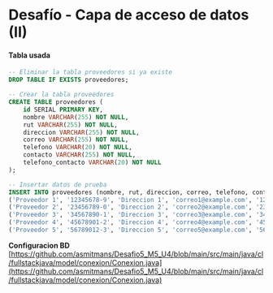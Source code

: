 # Desafío - Capa de acceso de datos (II)


#### Tabla usada  

```sql
-- Eliminar la tabla proveedores si ya existe
DROP TABLE IF EXISTS proveedores;

-- Crear la tabla proveedores
CREATE TABLE proveedores (
    id SERIAL PRIMARY KEY,
    nombre VARCHAR(255) NOT NULL,
    rut VARCHAR(255) NOT NULL,
    direccion VARCHAR(255) NOT NULL,
    correo VARCHAR(255) NOT NULL,
    telefono VARCHAR(20) NOT NULL,
    contacto VARCHAR(255) NOT NULL,
    telefono_contacto VARCHAR(20) NOT NULL
);

-- Insertar datos de prueba
INSERT INTO proveedores (nombre, rut, direccion, correo, telefono, contacto, telefono_contacto) VALUES
('Proveedor 1', '12345678-9', 'Direccion 1', 'correo1@example.com', '123456789', 'Contacto 1', '987654321'),
('Proveedor 2', '23456789-0', 'Direccion 2', 'correo2@example.com', '234567890', 'Contacto 2', '876543210'),
('Proveedor 3', '34567890-1', 'Direccion 3', 'correo3@example.com', '345678901', 'Contacto 3', '765432109'),
('Proveedor 4', '45678901-2', 'Direccion 4', 'correo4@example.com', '456789012', 'Contacto 4', '654321098'),
('Proveedor 5', '56789012-3', 'Direccion 5', 'correo5@example.com', '567890123', 'Contacto 5', '543210987');

```
  
  
**Configuracion BD**  
[https://github.com/asmitmans/Desafio5_M5_U4/blob/main/src/main/java/cl/fullstackjava/model/conexion/Conexion.java](https://github.com/asmitmans/Desafio5_M5_U4/blob/main/src/main/java/cl/fullstackjava/model/conexion/Conexion.java)  

